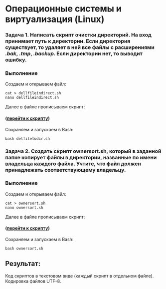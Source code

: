﻿# Операционные системы и виртуализация (Linux)

### Задача 1. Написать скрипт **очистки директорий**. На вход принимает путь к директории. Если директория существует, то удаляет в ней все файлы с расширениями *.bak*, *.tmp*, *.backup*. Если директории нет, то **выводит ошибку**.

### Выполнение 
Создаем и открываем файл:
```
cat > dellfileindirect.sh
nano dellfileindirect.sh
```
Далее в файле прописываем скрипт:
#### ([перейти к скрипту](https://github.com/CmdWilson/LinuxFinal/blob/main/dellfileindirect.sh))
Сохраняем и запускаем в Bash:
```
bash delfiletodir.sh
```

### Задача 2. Создать скрипт **ownersort.sh**, который в заданной папке копирует файлы в директории, названные по имени владельца каждого файла. Учтите, что файл должен принадлежать соответствующему владельцу.

### Выполнение

Создаем и открываем файл:
```
cat > ownersort.sh
nano ownersort.sh
```
Далее в файле прописываем скрипт:
#### ([перейти к скрипту](https://github.com/CmdWilson/LinuxFinal/blob/main/dellfileindirect.sh))
Сохраняем и запускаем в Bash:
```
bash ownersort.sh
```

## Результат:
Код скриптов в текстовом виде (каждый скрипт в отдельном файле). 
Кодировка файлов UTF-8.
